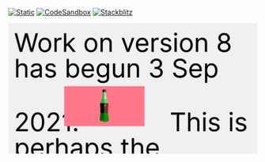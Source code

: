 [![Static](https://img.shields.io/badge/demo-%23646CFF.svg?logo=html5&logoColor=white)](https://pmndrs.github.io/examples/view-tracking)
[![CodeSandbox](https://img.shields.io/badge/codesandbox-040404?logo=codesandbox&logoColor=DBDBDB)](https://codesandbox.io/s/github/pmndrs/examples/tree/main/demos/view-tracking)
[![Stackblitz](https://img.shields.io/badge/stackblitz-fff?logo=Stackblitz&logoColor=1389FD)](https://stackblitz.com/github/pmndrs/examples/tree/main/demos/view-tracking)

![](thumbnail.png)
